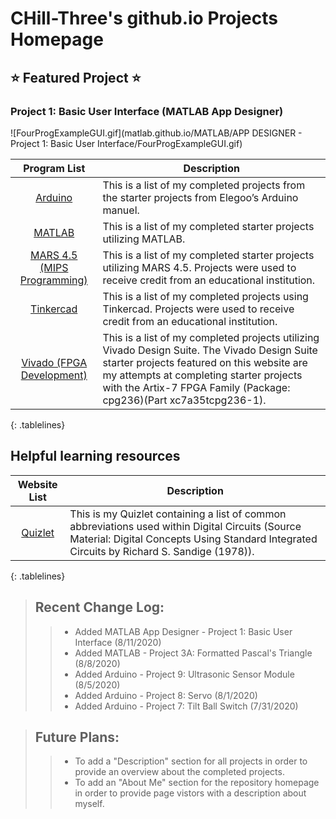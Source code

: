 <!-- Quick Notes Below -->
<!-- 1). To break lines: do two spaces after the line or do <br/> -->

<!-- Title -->
# CHill-Three's github.io Projects Homepage

<!-- Featured Project -->
## ⭐ Featured Project ⭐

### Project 1: Basic User Interface (MATLAB App Designer) <a name="Project 1: Basic User Interface (MATLAB)"></a>
![FourProgExampleGUI.gif](matlab.github.io/MATLAB/APP DESIGNER - Project 1: Basic User Interface/FourProgExampleGUI.gif)<br/>

<!-- Table of Contents (Programs & Descriptions) -->
<style>
.tablelines table, .tablelines td, .tablelines th {
        border: 2px solid blue;
        }
</style>

| Program List | Description |
| :-: | --- |
| [Arduino](https://chill-three.github.io/arduino.github.io/) | This is a list of my completed projects from the starter projects from Elegoo’s Arduino manuel. |
| [MATLAB](https://chill-three.github.io/matlab.github.io/) | This is a list of my completed starter projects utilizing MATLAB. |
| [MARS 4.5 (MIPS Programming)](https://chill-three.github.io/mars.github.io/) | This is a list of my completed starter projects utilizing MARS 4.5. Projects were used to receive credit from an educational institution.|
| [Tinkercad](https://chill-three.github.io/tinkercad.github.io/) | This is a list of my completed projects using Tinkercad. Projects were used to receive credit from an educational institution. |
| [Vivado (FPGA Development)](https://chill-three.github.io/vivado.github.io/) | This is a list of my completed projects utilizing Vivado Design Suite. The Vivado Design Suite starter projects featured on this website are my attempts at completing starter projects with the Artix-7 FPGA Family (Package: cpg236)(Part xc7a35tcpg236-1). |

{: .tablelines}
<!-- End of Table of Contents (Programs & Descriptions) -->

<!-- Helpful learning resources (Programs & Descriptions) -->
## Helpful learning resources
<style>
.tablelines table, .tablelines td, .tablelines th {
        border: 2px solid blue;
        }
</style>

| Website List | Description |
| :-: | --- |
| [Quizlet](https://quizlet.com/_8kbrko?x=1jqt&i=25cb42) | This is my Quizlet containing a list of common abbreviations used within Digital Circuits (Source Material: Digital Concepts Using Standard Integrated Circuits by Richard S. Sandige (1978)). |

{: .tablelines}

<!-- End of helpful learning resources (Programs & Descriptions) -->

<!-- Change Log List -->
> ## Recent Change Log:
>
>> - Added MATLAB App Designer - Project 1: Basic User Interface (8/11/2020)
>> - Added MATLAB - Project 3A: Formatted Pascal's Triangle (8/8/2020)
>> - Added Arduino - Project 9: Ultrasonic Sensor Module (8/5/2020)
>> - Added Arduino - Project 8: Servo (8/1/2020)
>> - Added Arduino - Project 7: Tilt Ball Switch (7/31/2020)

> ## Future Plans:
>
>> - To add a "Description" section for all projects in order to provide an overview about the completed projects.
>> - To add an "About Me" section for the repository homepage in order to provide page vistors with a description about myself.
